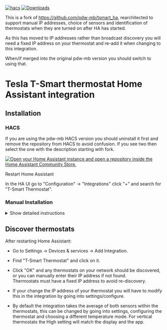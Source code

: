 [![hacs][hacsbadge]][hacs]
[![Downloads][download-latest-shield]](Downloads)


This is a fork of https://github.com/pdw-mb/tsmart_ha, rearchitected to support manual IP addresses, choice of sensors and identification of thermostats when they are turned on after HA has started.

As this has moved to IP addresses rather than broadcast discovery you will need a fixed IP address on your thermostat and re-add it when changing to this integration.

When/if merged into the original pdw-mb version you should switch to using that.

# Tesla T-Smart thermostat Home Assistant integration

## Installation

### HACS

If you are using the pdw-mb HACS version you should uninstall it first and remove the repository from HACS to avoid confusion. If you see two then select the one with the description starting with fork.

[![Open your Home Assistant instance and open a repository inside the Home Assistant Community Store.](https://my.home-assistant.io/badges/hacs_repository.svg)](https://my.home-assistant.io/redirect/hacs_repository/?owner=andrew-codechimp&repository=tsmart_ha&category=Integration)

Restart Home Assistant  

In the HA UI go to "Configuration" -> "Integrations" click "+" and search for "T-Smart Thermostat".

### Manual Installation

<details>
<summary>Show detailed instructions</summary>

Installation via HACS is recommended, but a manual setup is supported.

* Manually copy custom_components/t_smart folder from latest release to custom_components folder in your config folder.
* Restart Home Assistant.
* In the HA UI go to "Configuration" -> "Integrations" click "+" and search for "T-Smart Thermostat"
</details>

## Discover thermostats

After restarting Home Assistant:

* Go to Settings -> Devices & services -> Add Integration.

* Find "T-Smart Thermostat" and click on it.

* Click "OK" and any thermostats on your network should be discovered, or you can manually enter their IP address if not found.  
Thermostats must have a fixed IP address to avoid re-discovery.

* If your change the IP address of your thermostat you will have to modify this in the integration by going into settings/configure.

* By default the integration takes the average of both sensors within the thermostats, this can be changed by going into settings, configuring the thermostat and choosing a different temperature mode. For vertical thermostats the High setting will match the display and the app.

<!---->
[hacs]: https://github.com/hacs/integration
[hacsbadge]: https://img.shields.io/badge/HACS-Custom-41BDF5.svg?style=for-the-badge
[download-latest-shield]: https://img.shields.io/github/downloads/andrew-codechimp/tsmart_ha/latest/total?style=for-the-badge

